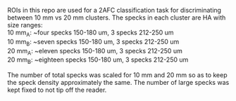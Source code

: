 ROIs in this repo are used for a 2AFC classification task for discriminating between 10 mm vs 20 mm clusters. The specks in each cluster are HA with size ranges:<br>
10 mm<sub>A</sub>: ~four specks 150-180 um, 3 specks 212-250 um <br>
10 mm<sub>B</sub>: ~seven specks 150-180 um, 3 specks 212-250 um <br>
20 mm<sub>A</sub>: ~eleven specks 150-180 um, 3 specks 212-250 um <br>
20 mm<sub>B</sub>: ~eighteen specks 150-180 um, 3 specks 212-250 um <br>

The number of total specks was scaled for 10 mm and 20 mm so as to keep the speck density approximately the same. The number of large specks was kept fixed to not tip off the reader.
